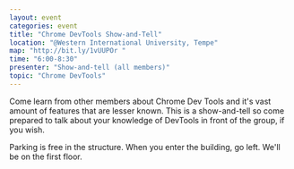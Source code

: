 ```yaml
---
layout: event
categories: event
title: "Chrome DevTools Show-and-Tell"
location: "@Western International University, Tempe"
map: "http://bit.ly/1vUUPOr "
time: "6:00-8:30"
presenter: "Show-and-tell (all members)"
topic: "Chrome DevTools"
---
```


Come learn from other members about Chrome Dev Tools and it's vast amount of features that are lesser known. This is a show-and-tell so come prepared to talk about your knowledge of DevTools in front of the group, if you wish.

Parking is free in the structure. When you enter the building, go left. We'll be on the first floor.